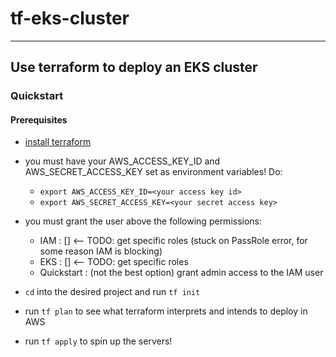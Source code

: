 # tf-eks-cluster
---
Use terraform to deploy an EKS cluster
--- 

### Quickstart

#### Prerequisites
- [install terraform](https://www.terraform.io/intro/getting-started/install.html)

- you must have your AWS_ACCESS_KEY_ID and AWS_SECRET_ACCESS_KEY set as environment variables! Do:
  - `export AWS_ACCESS_KEY_ID=<your access key id>`
  - `export AWS_SECRET_ACCESS_KEY=<your secret access key>`
- you must grant the user above the following permissions:
  - IAM : [] <-- TODO: get specific roles (stuck on PassRole error, for some reason IAM is blocking)
  - EKS : [] <-- TODO: get specific roles
  - Quickstart : (not the best option) grant admin access to the IAM user
- `cd` into the desired project and run `tf init`
- run `tf plan` to see what terraform interprets and intends to deploy in AWS
- run `tf apply` to spin up the servers!
